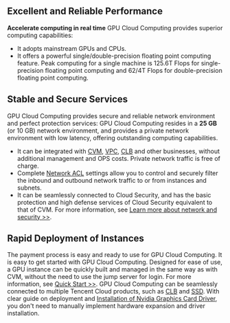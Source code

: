 ## Excellent and Reliable Performance
**Accelerate computing in real time**
GPU Cloud Computing provides superior computing capabilities:
- It adopts mainstream GPUs and CPUs.
- It offers a powerful single/double-precision floating point computing feature. Peak computing for a single machine is 125.6T Flops for single-precision floating point computing and 62/4T Flops for double-precision floating point computing.


## Stable and Secure Services
GPU Cloud Computing provides secure and reliable network environment and perfect protection services:
GPU Cloud Computing resides in a **25 GB** (or 10 GB) network environment, and provides a private network environment with low latency, offering outstanding computing capabilities.
- It can be integrated with [CVM](https://cloud.tencent.com/product/cvm.html), [VPC](https://cloud.tencent.com/product/vpc.html?idx=1), [CLB](https://cloud.tencent.com/product/clb.html?idx=1) and other businesses, without additional management and OPS costs. Private network traffic is free of charge.
- Complete<!--Security Group and--> [Network ACL](/doc/product/215/5132) settings allow you to control and securely filter the inbound and outbound network traffic to or from instances and subnets.
- It can be seamlessly connected to Cloud Security, and has the basic protection and high defense services of Cloud Security equivalent to that of CVM. For more information, see [Learn more about network and security >>](/doc/product/213/5220).

## Rapid Deployment of Instances
The payment process is easy and ready to use for GPU Cloud Computing. 
It is easy to get started with GPU Cloud Computing. Designed for ease of use, a GPU instance can be quickly built and managed in the same way as with CVM, without the need to use the jump server for login. For more information, see [Quick Start >>](/doc/product/560/8123).
GPU Cloud Computing can be seamlessly connected to multiple Tencent Cloud products, such as [CLB](https://cloud.tencent.com/product/clb.html?idx=1) and [SSD](/doc/product/213/5798). With clear guide on deployment and [Installation of Nvidia Graphics Card Driver](/doc/product/560/8048), you don't need to manually implement hardware expansion and driver installation.












